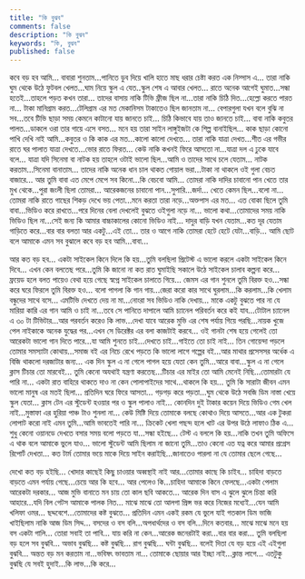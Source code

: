 ```yaml
---
title: "কি বুঝব"
comments: false
description: "কি বুঝব"
keywords: "কি, বুঝব"
published: false
---
```


কবে বড় হব আমি...
বাবারা শুনতাম...পানিতে ডুব দিয়ে খালি হাতে মাছ ধরার চেষ্টা করত এক নিস্সাস এ...
তারা নাকি ঘুম থেকে উঠে ফুটবল খেলত...ঘাম নিয়ে স্কুল এ যেত..স্কুল শেষ এ আবার খেলত...
রাতে অনেক আগেই ঘুমাত...সন্ধা হতেই...তাহলে পড়ত কখন তারা...
তাদের বাসায় নাকি টিভি ফ্রীজ ছিল না...তারা নাকি চিঠি দিত...হেল্লো করতে পারত না...
টাকা মানিগ্রাম করত...টেলিগ্রাম এর মত মেকানিসম টাকাতেও ছিল জানতাম না...
বেপারগুলা যখন বলে বুঝি না সব...তবে টিভি ছাড়া সময় কেমনে কাটানো যায় জানতে চাই...
চিঠি কিভাবে যায় তাও জানতে চাই...
বাবা নাকি কবুতর পালত...ডাকলে ওরা তার গায়ে এসে বসত...
মনে হয় তারা সাইন লাঙ্গুইজটা কে শিল্প বানাইছিল...
কাক ছাড়া কোনো পাখি দেখি নাই আমি...কবুতর ও কি কাক এর মত...কালো কালো দেখতে...
তারা নাকি যাত্রা দেখত...শীত এর গভীর রাতে ঘর পালাত যাত্রা দেখতে...ভোর রাতে ফিরত...
কেউ নাকি কখনই ফিরে আসতো না...যাত্রা দল এ ঢুকে যাবে বলে...
যাত্রা যদি সিনেমা বা নাটক হয় তাহলে ওটাই ভালো ছিল...আমি ও তাদের সাথে চলে যেতাম...
নাটক করতাম...সিনেমা বানাতাম...
তাদের নাকি অনেক ধান চাল থাকত গোয়াল ভরা...টাকা না থাকলে ওই গুলা বেচত বাজারে...
আর তুমি বাবা এত মেপে মেপে সব কিনো...কি বেচবো আমি...
তোমরা নাকি দাদির চাবানো পান খেতে তার মুখ থেকে...পুরা জংলী ছিলা তোমরা...
আরেকজনের চাবানো পান...সুপারি...জর্দা...
খেতে কেমন ছিল...বলো না...
তোমরা নাকি রাতে গাছের শিকড় দেখে ভয় পেতা...মনে করতা তারা নড়ে...অক্তপাস এর মত...
এত বোকা ছিলে তুমি বাবা...ভিডিও করে রাখতে...পরে দিনের বেলা দেখলেই বুঝতে ওইগুলা নড়ে না...
ভালো কথা...তোমাদের সময় নাকি ভিডিও ছিল না...সেই জন্য কি আমার বাচ্চাকালের কোনো ভিডিও নাই...
দাদুর বাড়ি যখন যেতাম...কত দূর যেতাম গাড়িতে করে...বার বার বলতা আর একটু...এই তো...
তার ও আগে নাকি তোমরা হেটে হেটে যেটা...বাড়ি...
আমি  ছোট বলে আমাকে এমন সব বুঝালে কবে বড় হব আমি...বাবা...

আর কত বড় হব...
একটা সাইকেল কিনে দিলে কি হয়...তুমি বলছিলা প্রিটেস্ট এ ভালো করলে একটা সাইকেল কিনে দিবে...
এখন কেন বলতেছ পরে...তুমি কি জানো না কত রাত ঘুমাইছি সকালে উঠে সাইকেল চালাব কল্পনা করে...
ফ্রয়েড হলে বলত পায়েও বেথা হয়ে গেছে স্বপ্নে সাইকেল চালাতে গিয়ে...
জেমস এর গান শুনলে তুমি বিরক্ত হও...সন্ধা করে ঘরে ফিরলে তুমি বিরক্ত হও...
বলো পাগলা কি গান গায়...জেরা করো কার সাথে ঘুরলাম...কি করলাম...কি খেলাম বন্ধুদের সাথে বসে...
এমটিভি দেখতে দেয় না মা...নোংরা সব ভিডিও নাকি দেখায়...
মাকে একটু বুঝতে পার না যে মারিয়া কারি এর গান আমি ও চাই না...তবে সে পানিতে দাপালে আমি চ্যানেল পরিবর্তন করে কই যাব...টোটাল চ্যানেল এ ৩০ টা টিভিটার...আর পরবর্তন করেও কি লাভ...দেখা যাবে আরেক মুভি এর শেষ পর্যায় গিয়ে পরছি...নায়ক খুজে পেল নাইকাকে অনেক যুদ্ধের পর...এখন সে ডিরেক্টর এর বলা কাজটাই করবে...
ওই গানটা শেষ হয়ে গেলেই তো আরেকটা ভালো গান দিতে পারে...যা আমি শুনতে চাই...দেখতে চাই...গাইতে তো চাই নাই...
তিন গোয়েন্দা পড়লে তোমার সমস্যাটা কোথায়...সমাজ বই এর নিচে রেখে পড়তে কি ভালো লাগে গল্পের বই...আর মাথার প্রসেসসর অর্ধেক এ বিজি থাকলো দরজাটার  জন্য...
এক দিন স্কুল এ না গেলে পাগল হয়ে যেতা কেন তুমি...আরে বাবা...স্কুল এ না গেলে ক্লাস টিচার তো মারবেই...
তুমি কেনো অযথাই যন্ত্রণা করতেছ...টিচার এর মাইর তো আমি মেনেই নিছি...তোমারটা যে পারি না...
একটা রাত বাহিরে থাকতে দাও না কেন পোলাপাইদের সাথে...থাকলে কি হয়...
তুমি কি সারাটা জীবন এমন ভালো মানুষ এর মতই ছিলা...
প্রতিদিন ঘরে ফিরে আসতা...
গড়গড় করে পড়তা...ঘুম থেকে উঠে সবজি ডিম নাস্তা খেয়ে স্কুল যেতা...
ক্লাস টেন এর স্টুডেন্ট হওয়ার পর ও স্কুল পালাও নাই...
কোনদিন দুই টাকার কয়েন দিয়ে ভিডিও গেম খেল নাই...মুস্তাফা এর হুরিয়া পাঞ্চ টাও শুনলা না...
কেউ মিষ্টি দিয়ে তোমাকে বলছে কোথাও দিয়ে আসতে...আর এক টুকরা লোপাট করো নাই এমন তুমি...আমি ভাবতেই পারি না...
ক্রিকেট খেলা পছন্দ হলে খাট এর উপর উঠে লাফাও ঠিক এ...
শুধু কেনো ওয়ানডে দেখতে বসার সময় বলো পড়তে যা...সন্ধা হইছে...
টেস্ট এ বললে কি হয়...নাকি তখন তুমি অফিসে এ থাক বলে আমাকে ভুলে যাও...
ভালো স্টুডেন্ট আমি ছিলাম না জানো তুমি...তাও কেনো এত যত্ন করে আমার প্রগ্রেস রিপোর্ট দেখতা...
কত টার্ম তোমার ভয়ে মাকে দিয়ে সাইন করাইছি...জানাতেও পারলা না যে তোমার ছেলে গেছে...

দেখো কত বড় হইছি...
খোদার কাছেই কিছু চাওয়ার অব্বস্থাই নাই আর...তোমার কাছে কি চাইব...
চাহিদা বাড়তে বাড়তে এমন পর্যায় গেছে...চেয়ে আর কি হবে...
আর পেলেও কি...চাহিদা আমাকে কিনে ফেলছে...একটা পেলাম আরেকটা দরকার...
আজ মুভি বানাতে মন চায় তো কাল ছবি আকতে...
আরেক দিন বাস এ ঝুলে ঝুলে চিন্তা করি আহারে...যদি বিল গেটস আমাকে পালক নিত...
মাঝে মাঝে তো আলগা প্রিন্স ভর করে নিজের মধ্যেই...যেন আমি খলিফা ওমর...
ছদ্দবেশে...তোমাদের কষ্ট বুঝতে...
প্রতিদিন এমন একই রকম যে ভুলে যাই গতকাল ডিম ভাজি খাইছিলাম নাকি আজ ডিম সিদ্দ...
বসদের ও বস বলি...অপধার্থদের ও বস বলি...দিনে কতবার...
মাঝে মাঝে মনে হয় বস একটা গালি...
তোরা সবাই তা পাবি...
যায় করি না কেন...আরেক জনেরটাই করা...বার বার করা...
তুমি বলছিলা বড় হলে সব বুঝবি...
অভাব বুঝছি...
কষ্ট বুঝছি...
রাগ বুঝছি...
ঘন্টা বুঝছি...
বলেই দিতা যে বড় হয়ে এই এইগুলা বুঝবি...
অন্তত বড় মন করতাম না...ভবিষৎ ভাবতাম না...
তোমাকে ছোয়ার আর ইচ্ছা নাই...ক্লান্ত লাগে...
এতটুকু বুঝছি যে সবই হুদাই...কি লাভ...কি করে...

